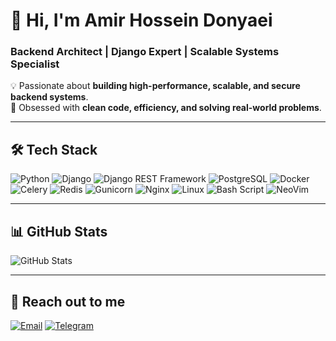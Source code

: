 # 🚀 Hi, I'm Amir Hossein Donyaei

### **Backend Architect | Django Expert | Scalable Systems Specialist**

💡 Passionate about **building high-performance, scalable, and secure backend systems**.  
🎯 Obsessed with **clean code, efficiency, and solving real-world problems**.

---

## 🛠️ Tech Stack

<p align="left">
  <img src="https://img.shields.io/badge/python-3670A0?style=for-the-badge&logo=python&logoColor=ffdd54" alt="Python" />
  <img src="https://img.shields.io/badge/django-%23092E20.svg?style=for-the-badge&logo=django&logoColor=white" alt="Django" />
  <img src="https://img.shields.io/badge/django%20rest%20framework-ff1709?style=for-the-badge&logo=django&logoColor=white" alt="Django REST Framework" />
  <img src="https://img.shields.io/badge/postgresql-%23316192.svg?style=for-the-badge&logo=postgresql&logoColor=white" alt="PostgreSQL" />
  <img src="https://img.shields.io/badge/docker-%230db7ed.svg?style=for-the-badge&logo=docker&logoColor=white" alt="Docker" />
  <img src="https://img.shields.io/badge/celery-%23a9cc54.svg?style=for-the-badge&logo=celery&logoColor=ddf4a4" alt="Celery" />
  <img src="https://img.shields.io/badge/redis-%23DD0031.svg?style=for-the-badge&logo=redis&logoColor=white" alt="Redis" />
  <img src="https://img.shields.io/badge/gunicorn-%298729.svg?style=for-the-badge&logo=gunicorn&logoColor=white" alt="Gunicorn" />
  <img src="https://img.shields.io/badge/nginx-%23009639.svg?style=for-the-badge&logo=nginx&logoColor=white" alt="Nginx" />
  <img src="https://img.shields.io/badge/linux-FCC624?style=for-the-badge&logo=linux&logoColor=black" alt="Linux" />
  <img src="https://img.shields.io/badge/bash%20script-%23121011.svg?style=for-the-badge&logo=gnu-bash&logoColor=white" alt="Bash Script" />
  <img src="https://img.shields.io/badge/neovim-%2357A143.svg?style=for-the-badge&logo=neovim&logoColor=white" alt="NeoVim" />
</p>

---

## 📊 GitHub Stats

![GitHub Stats](https://github-readme-stats.vercel.app/api?username=SamariumCode&show_icons=true&count_private=true&hide=stars&theme=dark)

---

## 📍 Reach out to me

[![Email](https://img.shields.io/badge/Email-D14836?style=for-the-badge&logo=gmail&logoColor=white)](mailto:cactuspydon@gmail.com) 
[![Telegram](https://img.shields.io/badge/Telegram-26A5E4?style=for-the-badge&logo=telegram&logoColor=white)](https://t.me/AmirHossein_Donyaei)
